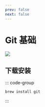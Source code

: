 ```yaml
---
prev: false
next: false
---
```


# Git 基础

![](/static/skill-images/git.webp)

## 下载安装

::: code-group

```shell [Homebrew]
brew install git
```

:::
